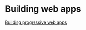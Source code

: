 Building web apps
=================

[Building progressive web apps](https://scotch.io/tutorials/build-a-progressive-web-app-offline-git-trending-app-part-1-concepts-and-service-workers)